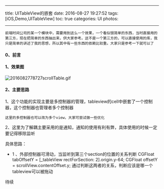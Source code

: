 

---
title: UITableView的嵌套
date: 2016-08-27 19:27:52
tags: [iOS,Demo,UITableView]
toc: true
categories: UI
photos: 

---

	前端时间公司的某一个模块中，需要用到这么一个效果，一个看似很简单的东西，当时直接用的第三方，现在把简单的东西抽出来，供大家参考。这不是一个第三方的，可以直接使用的库，我只是简单的讲述了我的思想，所以其中有一些东西的依赖比较重。大家只是参考一下就可以了

<!--more-->

#### 0、前言

	


#### 1、效果图
![2016082778727scrollTable.gif](http://7xqmjb.com1.z0.glb.clouddn.com/2016082778727scrollTable.gif)


#### 2、主要思路

1、这个功能的实现主要是多控制器的管理，tableview的cell中嵌套了一个控制器，这个控制器也管理者多个控制器

`这里的多控制器也可以改为多个view，大家可尝试做一些优化`

2、这里为了解耦主要采用的是通知，通知的使用有利有弊，具体使用的时候一定要记得移除监听

具体思路：

 - 1 、外部控制器可滑动，当监听到第三个section的位置的关系判断
     CGFloat tabOffsetY = [_tableView rectForSection:
     						2].origin.y-64;
    CGFloat offsetY = scrollView.contentOffset.y;
    通过判断这两者的关系，判断应该是哪一个tableview可以被拖动
 
   
待续
    